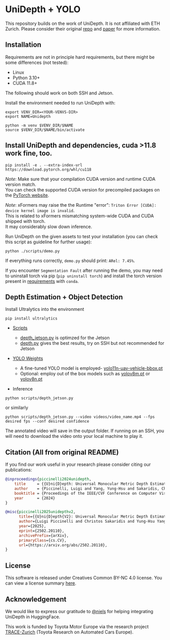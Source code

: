 # UniDepth + YOLO

This repository builds on the work of UniDepth. It is not affiliated with ETH Zurich. Please consider their original [repo](https://github.com/lpiccinelli-eth/UniDepth) and [paper](https://arxiv.org/abs/2502.20110) for more information. 

## Installation

Requirements are not in principle hard requirements, but there might be some differences (not tested):
- Linux
- Python 3.10+ 
- CUDA 11.8+

The following should work on both SSH and Jetson.

Install the environment needed to run UniDepth with:
```shell
export VENV_DIR=<YOUR-VENVS-DIR>
export NAME=Unidepth

python -m venv $VENV_DIR/$NAME
source $VENV_DIR/$NAME/bin/activate
```
## Install UniDepth and dependencies, cuda >11.8 work fine, too.
```shell
pip install -e . --extra-index-url https://download.pytorch.org/whl/cu118
```

*Note*: Make sure that your compilation CUDA version and runtime CUDA version match.  
You can check the supported CUDA version for precompiled packages on the [PyTorch website](https://pytorch.org/).

*Note*: xFormers may raise the the Runtime "error": `Triton Error [CUDA]: device kernel image is invalid`.  
This is related to xFormers mismatching system-wide CUDA and CUDA shipped with torch.  
It may considerably slow down inference.

Run UniDepth on the given assets to test your installation (you can check this script as guideline for further usage):
```shell
python ./scripts/demo.py
```
If everything runs correctly, `demo.py` should print: `ARel: 7.45%`.

If you encounter `Segmentation Fault` after running the demo, you may need to uninstall torch via pip (`pip uninstall torch`) and install the torch version present in [requirements](requirements.txt) with `conda`.

## Depth Estimation + Object Detection

Install Ultralytics into the environment
```shell
pip install ultralytics
```
- [Scripts](scripts)
  - [depth_jetson.py](scripts/depth_jetson.py) is optimzed for the Jetson
  - [depth.py](scripts/depth.py) gives the best results, try on SSH but not recommended for Jetson

- [YOLO Weights](yolo_models)
  - A fine-tuned YOLO model is employed- [yolo11n-uav-vehicle-bbox.pt](yolo_models/yolo11n-uav-vehicle-bbox.pt)
  - Optional: employ out of the box models such as [yolov8m.pt](yolo_models/yolov8m.pt) or [yolov8n.pt](yolo_models/yolov8n.pt)

- Inference

```shell
python scripts/depth_jetson.py
```
or similarly

```shell
python scripts/depth_jetson.py --video videos/video_name.mp4 --fps desired fps --conf desired confidence 
```
The annotated video will save in the output folder. If running on an SSH, you will need to download the video onto your local machine to play it.

## Citation (All from original README)

If you find our work useful in your research please consider citing our publications:
```bibtex
@inproceedings{piccinelli2024unidepth,
    title     = {{U}ni{D}epth: Universal Monocular Metric Depth Estimation},
    author    = {Piccinelli, Luigi and Yang, Yung-Hsu and Sakaridis, Christos and Segu, Mattia and Li, Siyuan and Van Gool, Luc and Yu, Fisher},
    booktitle = {Proceedings of the IEEE/CVF Conference on Computer Vision and Pattern Recognition (CVPR)},
    year      = {2024}
}
```

```bibtex
@misc{piccinelli2025unidepthv2,
      title={{U}ni{D}epth{V2}: Universal Monocular Metric Depth Estimation Made Simpler}, 
      author={Luigi Piccinelli and Christos Sakaridis and Yung-Hsu Yang and Mattia Segu and Siyuan Li and Wim Abbeloos and Luc Van Gool},
      year={2025},
      eprint={2502.20110},
      archivePrefix={arXiv},
      primaryClass={cs.CV},
      url={https://arxiv.org/abs/2502.20110}, 
}
```

## License

This software is released under Creatives Common BY-NC 4.0 license. You can view a license summary [here](LICENSE).


## Acknowledgement

We would like to express our gratitude to [@niels](https://huggingface.co/nielsr) for helping integrating UniDepth in HuggingFace.

This work is funded by Toyota Motor Europe via the research project [TRACE-Zurich](https://trace.ethz.ch) (Toyota Research on Automated Cars Europe).
